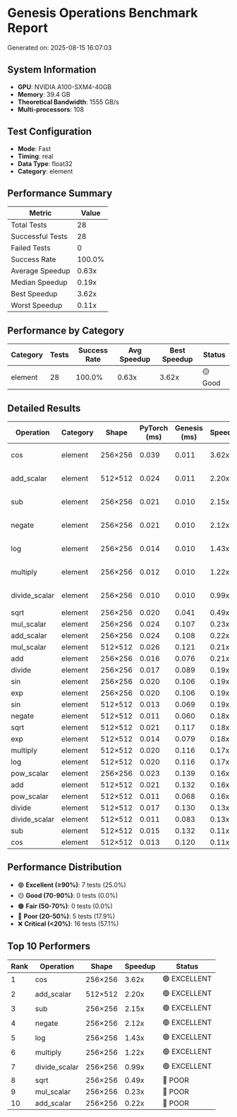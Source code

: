 # Genesis Operations Benchmark Report

Generated on: 2025-08-15 16:07:03

## System Information

- **GPU**: NVIDIA A100-SXM4-40GB
- **Memory**: 39.4 GB
- **Theoretical Bandwidth**: 1555 GB/s
- **Multi-processors**: 108

## Test Configuration

- **Mode**: Fast
- **Timing**: real
- **Data Type**: float32
- **Category**: element

## Performance Summary

| Metric | Value |
|--------|-------|
| Total Tests | 28 |
| Successful Tests | 28 |
| Failed Tests | 0 |
| Success Rate | 100.0% |
| Average Speedup | 0.63x |
| Median Speedup | 0.19x |
| Best Speedup | 3.62x |
| Worst Speedup | 0.11x |

## Performance by Category

| Category | Tests | Success Rate | Avg Speedup | Best Speedup | Status |
|----------|-------|--------------|-------------|--------------|--------|
| element | 28 | 100.0% | 0.63x | 3.62x | 🟡 Good |

## Detailed Results

| Operation | Category | Shape | PyTorch (ms) | Genesis (ms) | Speedup | Bandwidth (GB/s) | Status |
|-----------|----------|-------|--------------|--------------|---------|------------------|--------|
| cos | element | 256×256 | 0.039 | 0.011 | 3.62x | 51.2 | 🟢 EXCELLENT |
| add_scalar | element | 512×512 | 0.024 | 0.011 | 2.20x | 186.2 | 🟢 EXCELLENT |
| sub | element | 256×256 | 0.021 | 0.010 | 2.15x | 76.8 | 🟢 EXCELLENT |
| negate | element | 256×256 | 0.021 | 0.010 | 2.12x | 51.2 | 🟢 EXCELLENT |
| log | element | 256×256 | 0.014 | 0.010 | 1.43x | 51.2 | 🟢 EXCELLENT |
| multiply | element | 256×256 | 0.012 | 0.010 | 1.22x | 76.8 | 🟢 EXCELLENT |
| divide_scalar | element | 256×256 | 0.010 | 0.010 | 0.99x | 51.2 | 🟢 EXCELLENT |
| sqrt | element | 256×256 | 0.020 | 0.041 | 0.49x | 51.2 | 🔴 POOR |
| mul_scalar | element | 256×256 | 0.024 | 0.107 | 0.23x | 4.9 | 🔴 POOR |
| add_scalar | element | 256×256 | 0.024 | 0.108 | 0.22x | 4.9 | 🔴 POOR |
| mul_scalar | element | 512×512 | 0.026 | 0.121 | 0.21x | 17.7 | 🔴 POOR |
| add | element | 256×256 | 0.016 | 0.076 | 0.21x | 8.2 | 🔴 POOR |
| divide | element | 256×256 | 0.017 | 0.089 | 0.19x | 6.9 | ❌ CRITICAL |
| sin | element | 256×256 | 0.020 | 0.106 | 0.19x | 5.0 | ❌ CRITICAL |
| exp | element | 256×256 | 0.020 | 0.106 | 0.19x | 5.0 | ❌ CRITICAL |
| sin | element | 512×512 | 0.013 | 0.069 | 0.19x | 18.1 | ❌ CRITICAL |
| negate | element | 512×512 | 0.011 | 0.060 | 0.18x | 186.2 | ❌ CRITICAL |
| sqrt | element | 512×512 | 0.021 | 0.117 | 0.18x | 18.2 | ❌ CRITICAL |
| exp | element | 512×512 | 0.014 | 0.079 | 0.18x | 21.2 | ❌ CRITICAL |
| multiply | element | 512×512 | 0.020 | 0.116 | 0.17x | 16.4 | ❌ CRITICAL |
| log | element | 512×512 | 0.020 | 0.116 | 0.17x | 18.3 | ❌ CRITICAL |
| pow_scalar | element | 256×256 | 0.023 | 0.139 | 0.16x | 3.8 | ❌ CRITICAL |
| add | element | 512×512 | 0.021 | 0.132 | 0.16x | 24.4 | ❌ CRITICAL |
| pow_scalar | element | 512×512 | 0.011 | 0.068 | 0.16x | 186.2 | ❌ CRITICAL |
| divide | element | 512×512 | 0.017 | 0.130 | 0.13x | 24.5 | ❌ CRITICAL |
| divide_scalar | element | 512×512 | 0.011 | 0.083 | 0.13x | 17.1 | ❌ CRITICAL |
| sub | element | 512×512 | 0.015 | 0.132 | 0.11x | 24.4 | ❌ CRITICAL |
| cos | element | 512×512 | 0.013 | 0.120 | 0.11x | 17.8 | ❌ CRITICAL |

## Performance Distribution

- 🟢 **Excellent (≥90%)**: 7 tests (25.0%)
- 🟡 **Good (70-90%)**: 0 tests (0.0%)
- 🟠 **Fair (50-70%)**: 0 tests (0.0%)
- 🔴 **Poor (20-50%)**: 5 tests (17.9%)
- ❌ **Critical (<20%)**: 16 tests (57.1%)

## Top 10 Performers

| Rank | Operation | Shape | Speedup | Status |
|------|-----------|-------|---------|--------|
| 1 | cos | 256×256 | 3.62x | 🟢 EXCELLENT |
| 2 | add_scalar | 512×512 | 2.20x | 🟢 EXCELLENT |
| 3 | sub | 256×256 | 2.15x | 🟢 EXCELLENT |
| 4 | negate | 256×256 | 2.12x | 🟢 EXCELLENT |
| 5 | log | 256×256 | 1.43x | 🟢 EXCELLENT |
| 6 | multiply | 256×256 | 1.22x | 🟢 EXCELLENT |
| 7 | divide_scalar | 256×256 | 0.99x | 🟢 EXCELLENT |
| 8 | sqrt | 256×256 | 0.49x | 🔴 POOR |
| 9 | mul_scalar | 256×256 | 0.23x | 🔴 POOR |
| 10 | add_scalar | 256×256 | 0.22x | 🔴 POOR |